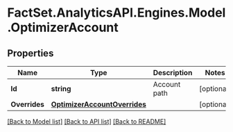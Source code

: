# FactSet.AnalyticsAPI.Engines.Model.OptimizerAccount
## Properties

Name | Type | Description | Notes
------------ | ------------- | ------------- | -------------
**Id** | **string** | Account path | [optional] 
**Overrides** | [**OptimizerAccountOverrides**](OptimizerAccountOverrides.md) |  | [optional] 

[[Back to Model list]](../README.md#documentation-for-models) [[Back to API list]](../README.md#documentation-for-api-endpoints) [[Back to README]](../README.md)

